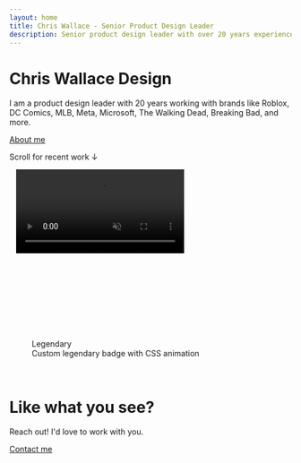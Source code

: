 ```yaml
---
layout: home
title: Chris Wallace - Senior Product Design Leader
description: Senior product design leader with over 20 years experience building teams, mentoring designers, and creating high-craft digital experiences. Seeking a leadership role where I can grow design organizations and connect great people.
---
```


<div class="content-container-wo mb-12">
  <div class="fade-in-element mt-[240px] lg:mt-[15svh] mb-[1vh] max-w-[calc(100vw-40px)] mx-auto">
    <h1 class="!mb-4">Chris Wallace Design</h1>
    <p>I am a product design leader with 20 years working with brands like Roblox, DC Comics, MLB, Meta, Microsoft, The Walking Dead, Breaking Bad, and more.</p>
    <p><a href="/bio/">About me</a></p>
    <p class="mt-20 !mb-4">Scroll for recent work &darr;</p>
  </div>
  <picture class="fade-in-element">
    <source media="(max-width: 480px)" 
            srcset="https://ik.imagekit.io/UltraDAO/chriswallace.net/plymouth-street-mobile-mobile.png?tr=w-800,q-60,f-auto">
    <source media="(min-width: 481px)" 
            srcset="https://ik.imagekit.io/UltraDAO/chriswallace.net/plymouth-street-mobile-desktop.png?tr=w-800,q-60,f-auto 800w,
                    https://ik.imagekit.io/UltraDAO/chriswallace.net/plymouth-street-mobile-desktop.png?tr=w-1200,q-60,f-auto 1200w,
                    https://ik.imagekit.io/UltraDAO/chriswallace.net/plymouth-street-mobile-desktop.png?tr=w-1600,q-60,f-auto 1600w,
                    https://ik.imagekit.io/UltraDAO/chriswallace.net/plymouth-street-mobile-desktop.png?tr=w-2500,q-60,f-auto 2500w">
    <img src="https://ik.imagekit.io/UltraDAO/chriswallace.net/plymouth-street-mobile-desktop.png?tr=w-2500,q-60,f-auto"
         class="fade-in-element w-full block mb-1.5" 
         alt="" 
         loading="lazy">
  </picture>
  <picture class="fade-in-element">
    <source media="(max-width: 480px)" 
            srcset="https://ik.imagekit.io/UltraDAO/chriswallace.net/compendium-mobile.png?tr=w-800,q-60,f-auto">
    <source media="(min-width: 481px)" 
            srcset="https://ik.imagekit.io/UltraDAO/chriswallace.net/compendium-desktop.png?tr=w-800,q-60,f-auto 800w,
                    https://ik.imagekit.io/UltraDAO/chriswallace.net/compendium-desktop.png?tr=w-1200,q-60,f-auto 1200w,
                    https://ik.imagekit.io/UltraDAO/chriswallace.net/compendium-desktop.png?tr=w-1600,q-60,f-auto 1600w,
                    https://ik.imagekit.io/UltraDAO/chriswallace.net/compendium-desktop.png?tr=w-2500,q-60,f-auto 2500w">
    <img src="https://ik.imagekit.io/UltraDAO/chriswallace.net/compendium-desktop.png?tr=w-2500,q-60,f-auto"
         class="fade-in-element w-full block mb-1.5" 
         alt="" 
         loading="lazy">
  </picture>
  <picture class="fade-in-element">
    <source media="(max-width: 480px)" 
            srcset="https://ik.imagekit.io/UltraDAO/chriswallace.net/compendium-2-mobile.png?tr=w-800,q-60,f-auto">
    <source media="(min-width: 481px)" 
            srcset="https://ik.imagekit.io/UltraDAO/chriswallace.net/compendium-2-desktop.png?tr=w-800,q-60,f-auto 800w,
                    https://ik.imagekit.io/UltraDAO/chriswallace.net/compendium-2-desktop.png?tr=w-1200,q-60,f-auto 1200w,
                    https://ik.imagekit.io/UltraDAO/chriswallace.net/compendium-2-desktop.png?tr=w-1600,q-60,f-auto 1600w,
                    https://ik.imagekit.io/UltraDAO/chriswallace.net/compendium-2-desktop.png?tr=w-2500,q-60,f-auto 2500w">
    <img src="https://ik.imagekit.io/UltraDAO/chriswallace.net/compendium-2-desktop.png?tr=w-2500,q-60,f-auto"
         class="fade-in-element w-full block mb-1.5" 
         alt="" 
         loading="lazy">
  </picture>
  <video src="https://ik.imagekit.io/UltraDAO/chriswallace.net/demo-workflows.mov/ik-video.mp4" autoplay loop nocontrols muted></video>
  <picture class="fade-in-element">
    <source media="(max-width: 480px)" 
            srcset="https://ik.imagekit.io/UltraDAO/chriswallace.net/overdrive-reader-mobile.png?tr=w-800,q-60,f-auto">
    <source media="(min-width: 481px)" 
            srcset="https://ik.imagekit.io/UltraDAO/chriswallace.net/overdrive-reader-desktop.png?tr=w-800,q-60,f-auto 800w,
                    https://ik.imagekit.io/UltraDAO/chriswallace.net/overdrive-reader-desktop.png?tr=w-1200,q-60,f-auto 1200w,
                    https://ik.imagekit.io/UltraDAO/chriswallace.net/overdrive-reader-desktop.png?tr=w-1600,q-60,f-auto 1600w,
                    https://ik.imagekit.io/UltraDAO/chriswallace.net/overdrive-reader-desktop.png?tr=w-2500,q-60,f-auto 2500w">
    <img src="https://ik.imagekit.io/UltraDAO/chriswallace.net/overdrive-reader-desktop.png?tr=w-2500,q-60,f-auto"
         class="fade-in-element w-full block mb-1.5" 
         alt="" 
         loading="lazy">
  </picture>
  <img src="https://ik.imagekit.io/UltraDAO/chriswallace.net/2.slide.png?tr=w-2500,q-60,f-auto" srcset="https://ik.imagekit.io/UltraDAO/chriswallace.net/2.slide.png?tr=w-400,q-60,f-auto 400w, https://ik.imagekit.io/UltraDAO/chriswallace.net/2.slide.png?tr=w-800,q-60,f-auto 800w, https://ik.imagekit.io/UltraDAO/chriswallace.net/2.slide.png?tr=w-1200,q-60,f-auto 1200w, https://ik.imagekit.io/UltraDAO/chriswallace.net/2.slide.png?tr=w-1600,q-60,f-auto 1600w, https://ik.imagekit.io/UltraDAO/chriswallace.net/2.slide.png?tr=w-2500,q-60,f-auto 2500w" sizes="100vw" class="bg-black/30 fade-in-element w-full block mb-1.5" alt="" loading="lazy">
  <img src="https://ik.imagekit.io/UltraDAO/chriswallace.net/3.slide.png?tr=w-2500,q-60,f-auto" srcset="https://ik.imagekit.io/UltraDAO/chriswallace.net/3.slide.png?tr=w-400,q-60,f-auto 400w, https://ik.imagekit.io/UltraDAO/chriswallace.net/3.slide.png?tr=w-800,q-60,f-auto 800w, https://ik.imagekit.io/UltraDAO/chriswallace.net/3.slide.png?tr=w-1200,q-60,f-auto 1200w, https://ik.imagekit.io/UltraDAO/chriswallace.net/3.slide.png?tr=w-1600,q-60,f-auto 1600w, https://ik.imagekit.io/UltraDAO/chriswallace.net/3.slide.png?tr=w-2500,q-60,f-auto 2500w" sizes="100vw" class="bg-black/30 fade-in-element w-full block mb-1.5" alt="" loading="lazy">
  <img src="https://ik.imagekit.io/UltraDAO/chriswallace.net/4.slide.png?tr=w-2500,q-60,f-auto" srcset="https://ik.imagekit.io/UltraDAO/chriswallace.net/4.slide.png?tr=w-400,q-60,f-auto 400w, https://ik.imagekit.io/UltraDAO/chriswallace.net/4.slide.png?tr=w-800,q-60,f-auto 800w, https://ik.imagekit.io/UltraDAO/chriswallace.net/4.slide.png?tr=w-1200,q-60,f-auto 1200w, https://ik.imagekit.io/UltraDAO/chriswallace.net/4.slide.png?tr=w-1600,q-60,f-auto 1600w, https://ik.imagekit.io/UltraDAO/chriswallace.net/4.slide.png?tr=w-2500,q-60,f-auto 2500w" sizes="100vw" class="bg-black/30 fade-in-element w-full block mb-1.5" alt="" loading="lazy">
  <img src="https://ik.imagekit.io/UltraDAO/chriswallace.net/5.slide.png?tr=w-2500,q-60,f-auto" srcset="https://ik.imagekit.io/UltraDAO/chriswallace.net/5.slide.png?tr=w-400,q-60,f-auto 400w, https://ik.imagekit.io/UltraDAO/chriswallace.net/5.slide.png?tr=w-800,q-60,f-auto 800w, https://ik.imagekit.io/UltraDAO/chriswallace.net/5.slide.png?tr=w-1200,q-60,f-auto 1200w, https://ik.imagekit.io/UltraDAO/chriswallace.net/5.slide.png?tr=w-1600,q-60,f-auto 1600w, https://ik.imagekit.io/UltraDAO/chriswallace.net/5.slide.png?tr=w-2500,q-60,f-auto 2500w" sizes="100vw" class="bg-black/30 fade-in-element w-full block mb-1.5" alt="" loading="lazy">
  <img src="https://ik.imagekit.io/UltraDAO/chriswallace.net/6.slide.png?tr=w-2500,q-60,f-auto" srcset="https://ik.imagekit.io/UltraDAO/chriswallace.net/6.slide.png?tr=w-400,q-60,f-auto 400w, https://ik.imagekit.io/UltraDAO/chriswallace.net/6.slide.png?tr=w-800,q-60,f-auto 800w, https://ik.imagekit.io/UltraDAO/chriswallace.net/6.slide.png?tr=w-1200,q-60,f-auto 1200w, https://ik.imagekit.io/UltraDAO/chriswallace.net/6.slide.png?tr=w-1600,q-60,f-auto 1600w, https://ik.imagekit.io/UltraDAO/chriswallace.net/6.slide.png?tr=w-2500,q-60,f-auto 2500w" sizes="100vw" class="bg-black/30 fade-in-element w-full block mb-1.5" alt="" loading="lazy">
  <img src="https://ik.imagekit.io/UltraDAO/chriswallace.net/7.slide.png?tr=w-2500,q-60,f-auto" srcset="https://ik.imagekit.io/UltraDAO/chriswallace.net/7.slide.png?tr=w-400,q-60,f-auto 400w, https://ik.imagekit.io/UltraDAO/chriswallace.net/7.slide.png?tr=w-800,q-60,f-auto 800w, https://ik.imagekit.io/UltraDAO/chriswallace.net/7.slide.png?tr=w-1200,q-60,f-auto 1200w, https://ik.imagekit.io/UltraDAO/chriswallace.net/7.slide.png?tr=w-1600,q-60,f-auto 1600w, https://ik.imagekit.io/UltraDAO/chriswallace.net/7.slide.png?tr=w-2500,q-60,f-auto 2500w" sizes="100vw" class="bg-black/30 fade-in-element w-full block mb-1.5" alt="" loading="lazy">
  <img src="https://ik.imagekit.io/UltraDAO/chriswallace.net/8.slide.png?tr=w-2500,q-60,f-auto" srcset="https://ik.imagekit.io/UltraDAO/chriswallace.net/8.slide.png?tr=w-400,q-60,f-auto 400w, https://ik.imagekit.io/UltraDAO/chriswallace.net/8.slide.png?tr=w-800,q-60,f-auto 800w, https://ik.imagekit.io/UltraDAO/chriswallace.net/8.slide.png?tr=w-1200,q-60,f-auto 1200w, https://ik.imagekit.io/UltraDAO/chriswallace.net/8.slide.png?tr=w-1600,q-60,f-auto 1600w, https://ik.imagekit.io/UltraDAO/chriswallace.net/8.slide.png?tr=w-2500,q-60,f-auto 2500w" sizes="100vw" class="bg-black/30 fade-in-element w-full block mb-1.5" alt="" loading="lazy">

  <div class="aspect-[16/9] md:mb-0.5 fade-in-element flex flex-col justify-center items-center bg-black/30 rounded-sm">
    <figure class="flex flex-col justify-center items-center gap-4">
      <div
      role="button"
      class="lgnd"
      aria-disabled="false">
        <span class="lgnd__p"></span>
        <span class="lgnd__p"></span>
        <span class="lgnd__p"></span>
        <span class="lgnd__p"></span>
        <span class="lgnd__p"></span>
        <span class="lgnd__p"></span>
        <span class="lgnd__p"></span>
        <span class="lgnd__p"></span>
        <span class="lgnd__p"></span>
        <span class="lgnd__p"></span>
        <span class="lgnd__p"></span>
        <span class="lgnd__p"></span>
        <span class="lgnd__p"></span>
        <span class="lgnd__p"></span>
        <span class="lgnd__p"></span>
        <span class="lgnd__p"></span>
        <span class="lgnd__p"></span>
        <span class="lgnd__p"></span>
        <span class="lgnd__p"></span>
        <span class="lgnd__p"></span>
        <span class="lgnd__p"></span>
        <span class="lgnd__p"></span>
        <span class="lgnd__p"></span>
        <span class="lgnd__p"></span>
        <span class="lgnd__p"></span>
        <span class="lgnd__p"></span>
        <span class="lgnd__p"></span>
        <span class="lgnd__p"></span>
        <span class="lgnd__p"></span>
        <span class="lgnd__p"></span>
        <span class="lgnd__p"></span>
        <span class="lgnd__p"></span>
        <span class="lgnd__p"></span>
        <span class="lgnd__p"></span>
        <span class="lgnd__p"></span>
        <span class="lgnd__p"></span>
        <span class="lgnd__p"></span>
        <span class="lgnd__p"></span>
        <span class="lgnd__p"></span>
        <span class="lgnd__text text-xs leading-none">Legendary</span>
        <svg class="effects" xmlns="http://www.w3.org/2000/svg"><defs><filter id="fire" color-interpolation-filters="sRGB"><feGaussianBlur in="SourceGraphic" stdDeviation="2" result="blur" /><feColorMatrix
                in="blur"
                mode="matrix"
                values="1 0 0 0 0  0 1 0 0 0  0 0 1 0 0  0 0 0 18 -7"
                result="fire"
              /><feBlend in="SourceGraphic" in2="fire" /></filter></defs></svg>
      </div>
      <figcaption class="mb-0 text-gray-400 dark:text-gray-400">Custom legendary badge with CSS animation</figcaption>
    </figure>
  </div>
  <picture>
    <source media="(max-width: 480px)" 
            srcset="https://ik.imagekit.io/UltraDAO/chriswallace.net/physical-digital.png?tr=w-800,q-60,f-auto">
    <source media="(min-width: 481px)" 
            srcset="https://ik.imagekit.io/UltraDAO/chriswallace.net/candy-physical-digital-banner.png?tr=w-800,q-60,f-auto 800w,
                    https://ik.imagekit.io/UltraDAO/chriswallace.net/candy-physical-digital-banner.png?tr=w-1200,q-60,f-auto 1200w,
                    https://ik.imagekit.io/UltraDAO/chriswallace.net/candy-physical-digital-banner.png?tr=w-1600,q-60,f-auto 1600w,
                    https://ik.imagekit.io/UltraDAO/chriswallace.net/candy-physical-digital-banner.png?tr=w-2500,q-60,f-auto 2500w">
    <img src="https://ik.imagekit.io/UltraDAO/chriswallace.net/candy-physical-digital-banner.png?tr=w-2500,q-60,f-auto"
         class="fade-in-element w-full block mb-1.5" 
         alt="" 
         loading="lazy">
  </picture>
    <picture>
    <source media="(max-width: 480px)" 
            srcset="https://ik.imagekit.io/UltraDAO/chriswallace.net/palm-quest-home-mobile.png?tr=w-800,q-60,f-auto">
    <source media="(min-width: 481px)" 
            srcset="https://ik.imagekit.io/UltraDAO/chriswallace.net/palm-quest-home-desktop.png?tr=w-800,q-60,f-auto 800w,
                    https://ik.imagekit.io/UltraDAO/chriswallace.net/palm-quest-home-desktop.png?tr=w-1200,q-60,f-auto 1200w,
                    https://ik.imagekit.io/UltraDAO/chriswallace.net/palm-quest-home-desktop.png?tr=w-1600,q-60,f-auto 1600w,
                    https://ik.imagekit.io/UltraDAO/chriswallace.net/palm-quest-home-desktop.png?tr=w-2500,q-60,f-auto 2500w">
    <img src="https://ik.imagekit.io/UltraDAO/chriswallace.net/palm-quest-home-desktop.png?tr=w-2500,q-60,f-auto"
         class="fade-in-element mb-1.5" 
         alt="" 
         loading="lazy">
  </picture>
<img src="https://ik.imagekit.io/UltraDAO/chriswallace.net/palm-quest-2.png?tr=w-2500,q-60,f-auto" srcset="https://ik.imagekit.io/UltraDAO/chriswallace.net/palm-quest-2.png?tr=w-400,q-60,f-auto 400w, https://ik.imagekit.io/UltraDAO/chriswallace.net/palm-quest-2.png?tr=w-800,q-60,f-auto 800w, https://ik.imagekit.io/UltraDAO/chriswallace.net/palm-quest-2.png?tr=w-1200,q-60,f-auto 1200w, https://ik.imagekit.io/UltraDAO/chriswallace.net/palm-quest-2.png?tr=w-1600,q-60,f-auto 1600w, https://ik.imagekit.io/UltraDAO/chriswallace.net/palm-quest-2.png?tr=w-2500,q-60,f-auto 2500w" sizes="100vw" class="fade-in-element w-full block mb-1.5" alt="" loading="lazy">
<img src="https://ik.imagekit.io/UltraDAO/chriswallace.net/palm-quest-1.png?tr=w-2500,q-60,f-auto" srcset="https://ik.imagekit.io/UltraDAO/chriswallace.net/palm-quest-1.png?tr=w-400,q-60,f-auto 400w, https://ik.imagekit.io/UltraDAO/chriswallace.net/palm-quest-1.png?tr=w-800,q-60,f-auto 800w, https://ik.imagekit.io/UltraDAO/chriswallace.net/palm-quest-1.png?tr=w-1200,q-60,f-auto 1200w, https://ik.imagekit.io/UltraDAO/chriswallace.net/palm-quest-1.png?tr=w-1600,q-60,f-auto 1600w, https://ik.imagekit.io/UltraDAO/chriswallace.net/palm-quest-1.png?tr=w-2500,q-60,f-auto 2500w" sizes="100vw" class="fade-in-element w-full block mb-1.5" alt="" loading="lazy">
<img src="https://ik.imagekit.io/UltraDAO/chriswallace.net/palm-quest-3.png?tr=w-2500,q-60,f-auto" srcset="https://ik.imagekit.io/UltraDAO/chriswallace.net/palm-quest-3.png?tr=w-400,q-60,f-auto 400w, https://ik.imagekit.io/UltraDAO/chriswallace.net/palm-quest-3.png?tr=w-800,q-60,f-auto 800w, https://ik.imagekit.io/UltraDAO/chriswallace.net/palm-quest-3.png?tr=w-1200,q-60,f-auto 1200w, https://ik.imagekit.io/UltraDAO/chriswallace.net/palm-quest-3.png?tr=w-1600,q-60,f-auto 1600w, https://ik.imagekit.io/UltraDAO/chriswallace.net/palm-quest-3.png?tr=w-2500,q-60,f-auto 2500w" sizes="100vw" class="fade-in-element w-full block mb-1.5" alt="" loading="lazy">
  <picture>
    <source media="(max-width: 480px)" 
            srcset="https://ik.imagekit.io/UltraDAO/chriswallace.net/redacted-mlb-game-thumbnail.png?tr=w-800,q-60,f-auto">
    <source media="(min-width: 481px)" 
            srcset="https://ik.imagekit.io/UltraDAO/chriswallace.net/redacted-mlb-game-banner.png?tr=w-800,q-60,f-auto 800w,
                    https://ik.imagekit.io/UltraDAO/chriswallace.net/redacted-mlb-game-banner.png?tr=w-1200,q-60,f-auto 1200w,
                    https://ik.imagekit.io/UltraDAO/chriswallace.net/redacted-mlb-game-banner.png?tr=w-1600,q-60,f-auto 1600w,
                    https://ik.imagekit.io/UltraDAO/chriswallace.net/redacted-mlb-game-banner.png?tr=w-2500,q-60,f-auto 2500w">
    <img src="https://ik.imagekit.io/UltraDAO/chriswallace.net/redacted-mlb-game-banner.png?tr=w-2500,q-60,f-auto"
         class="fade-in-element mb-1.5" 
         alt="" 
         loading="lazy">
  </picture>
  <picture>
    <source media="(max-width: 480px)" 
            srcset="https://ik.imagekit.io/UltraDAO/chriswallace.net/candy-league-thumbnail.png?tr=w-800,q-60,f-auto">
    <source media="(min-width: 481px)" 
            srcset="https://ik.imagekit.io/UltraDAO/chriswallace.net/candy-league-banner.png?tr=w-800,q-60,f-auto 800w,
                    https://ik.imagekit.io/UltraDAO/chriswallace.net/candy-league-banner.png?tr=w-1200,q-60,f-auto 1200w,
                    https://ik.imagekit.io/UltraDAO/chriswallace.net/candy-league-banner.png?tr=w-1600,q-60,f-auto 1600w,
                    https://ik.imagekit.io/UltraDAO/chriswallace.net/candy-league-banner.png?tr=w-2500,q-60,f-auto 2500w">
    <img src="https://ik.imagekit.io/UltraDAO/chriswallace.net/candy-league-banner.png?tr=w-2500,q-60,f-auto"
         class="fade-in-element w-full block mb-1.5" 
         alt="" 
         loading="lazy">
  </picture>
  <img src="https://ik.imagekit.io/UltraDAO/chriswallace.net/14.slide.png?tr=w-2500,q-60,f-auto" srcset="https://ik.imagekit.io/UltraDAO/chriswallace.net/14.slide.png?tr=w-400,q-60,f-auto 400w, https://ik.imagekit.io/UltraDAO/chriswallace.net/14.slide.png?tr=w-800,q-60,f-auto 800w, https://ik.imagekit.io/UltraDAO/chriswallace.net/14.slide.png?tr=w-1200,q-60,f-auto 1200w, https://ik.imagekit.io/UltraDAO/chriswallace.net/14.slide.png?tr=w-1600,q-60,f-auto 1600w, https://ik.imagekit.io/UltraDAO/chriswallace.net/14.slide.png?tr=w-2500,q-60,f-auto 2500w" sizes="100vw" class="fade-in-element w-full block mb-0" alt="" loading="lazy">
  <picture>
    <source media="(max-width: 480px)" srcset="https://ik.imagekit.io/UltraDAO/chriswallace.net/12d-artworks-dark-mobile.png?tr=q-60&w-480,f-auto">
    <source media="(min-width: 481px)" srcset="https://ik.imagekit.io/UltraDAO/chriswallace.net/12d-artworks-dark-desktop.png?tr=q-60&w-800,f-auto 800w,
                    https://ik.imagekit.io/UltraDAO/chriswallace.net/12d-artworks-dark-desktop.png?tr=q-60&w-1280,f-auto 1280w,
                    https://ik.imagekit.io/UltraDAO/chriswallace.net/12d-artworks-dark-desktop.png?tr=q-60&w-2560,f-auto 2560w">
    <img src="https://ik.imagekit.io/UltraDAO/chriswallace.net/12d-artworks-dark-desktop.png?tr=q-60&w-1280,f-auto" class="w-full block mb-1.5 visible" alt="" loading="lazy">
  </picture>
  <picture>
    <source media="(max-width: 480px)" srcset="https://ik.imagekit.io/UltraDAO/chriswallace.net/12d-artworks-2-mobile.png?tr=q-60&w-480,f-auto">
    <source media="(min-width: 481px)" srcset="https://ik.imagekit.io/UltraDAO/chriswallace.net/12d-artworks-2-desktop.png?tr=q-60&w-800,f-auto 800w,
                    https://ik.imagekit.io/UltraDAO/chriswallace.net/12d-artworks-2-desktop.png?tr=q-60&w-1280,f-auto 1280w,
                    https://ik.imagekit.io/UltraDAO/chriswallace.net/12d-artworks-2-desktop.png?tr=q-60&w-2560,f-auto 2560w">
    <img src="https://ik.imagekit.io/UltraDAO/chriswallace.net/12d-artworks-2-desktop.png?tr=q-60&w-1280,f-auto" class="w-full block mb-1.5 visible" alt="" loading="lazy">
  </picture>
  <picture>
    <source media="(max-width: 480px)" srcset="https://ik.imagekit.io/UltraDAO/chriswallace.net/12d-artists-dark-mobile.png?tr=q-60&w-480,f-auto">
    <source media="(min-width: 481px)" srcset="https://ik.imagekit.io/UltraDAO/chriswallace.net/12d-artists-dark-desktop.png?tr=q-60&w-800,f-auto 800w,
                    https://ik.imagekit.io/UltraDAO/chriswallace.net/12d-artists-dark-desktop.png?tr=q-60&w-1280,f-auto 1280w,
                    https://ik.imagekit.io/UltraDAO/chriswallace.net/12d-artists-dark-desktop.png?tr=q-60&w-2560,f-auto 2560w">
    <img src="https://ik.imagekit.io/UltraDAO/chriswallace.net/12d-artists-dark-desktop.png?tr=q-60&w-1280,f-auto" class="w-full block mb-1.5 visible" alt="" loading="lazy">
  </picture>
  <picture>
    <source media="(max-width: 480px)" srcset="https://ik.imagekit.io/UltraDAO/chriswallace.net/12d-artists-light-mobile.png?tr=q-60&w-480,f-auto">
    <source media="(min-width: 481px)" srcset="https://ik.imagekit.io/UltraDAO/chriswallace.net/12d-artists-light-desktop.png?tr=q-60&w-800,f-auto 800w,
                    https://ik.imagekit.io/UltraDAO/chriswallace.net/12d-artists-light-desktop.png?tr=q-60&w-1280,f-auto 1280w,
                    https://ik.imagekit.io/UltraDAO/chriswallace.net/12d-artists-light-desktop.png?tr=q-60&w-2560,f-auto 2560w">
    <img src="https://ik.imagekit.io/UltraDAO/chriswallace.net/12d-artists-light-desktop.png?tr=q-60&w-1280,f-auto" class="w-full block mb-1.5 visible" alt="" loading="lazy">
  </picture>
  <picture>
    <source media="(max-width: 480px)" srcset="https://ik.imagekit.io/UltraDAO/chriswallace.net/12d-interview-mobile.png?tr=q-60&w-480,f-auto">
    <source media="(min-width: 481px)" srcset="https://ik.imagekit.io/UltraDAO/chriswallace.net/12d-interview-desktop.png?tr=q-60&w-800,f-auto 800w,
                    https://ik.imagekit.io/UltraDAO/chriswallace.net/12d-interview-desktop.png?tr=q-60&w-1280,f-auto 1280w,
                    https://ik.imagekit.io/UltraDAO/chriswallace.net/12d-interview-desktop.png?tr=q-60&w-2560,f-auto 2560w">
    <img src="https://ik.imagekit.io/UltraDAO/chriswallace.net/12d-interview-desktop.png?tr=q-60&w-1280,f-auto" class="w-full block mb-1.5 visible" alt="" loading="lazy">
  </picture>
  <picture>
    <source media="(max-width: 480px)" srcset="https://ik.imagekit.io/UltraDAO/chriswallace.net/ultradao-creator-mobile.png?tr=q-60&w-480,f-auto">
    <source media="(min-width: 481px)" srcset="https://ik.imagekit.io/UltraDAO/chriswallace.net/ultradao-creator-desktop.png?tr=q-60&w-800,f-auto 800w,
                    https://ik.imagekit.io/UltraDAO/chriswallace.net/ultradao-creator-desktop.png?tr=q-60&w-1280,f-auto 1280w,
                    https://ik.imagekit.io/UltraDAO/chriswallace.net/ultradao-creator-desktop.png?tr=q-60&w-2560,f-auto 2560w">
    <img src="https://ik.imagekit.io/UltraDAO/chriswallace.net/ultradao-creator-desktop.png?tr=q-60&w-1280,f-auto" class="w-full block mb-1.5 visible" alt="" loading="lazy">
  </picture>
  <picture>
    <source media="(max-width: 480px)" srcset="https://ik.imagekit.io/UltraDAO/chriswallace.net/ultradao-ultrapass-mobile.png?tr=q-60&w-480,f-auto">
    <source media="(min-width: 481px)" srcset="https://ik.imagekit.io/UltraDAO/chriswallace.net/ultradao-ultrapass-desktop.png?tr=q-60&w-800,f-auto 800w,
                    https://ik.imagekit.io/UltraDAO/chriswallace.net/ultradao-ultrapass-desktop.png?tr=q-60&w-1280,f-auto 1280w,
                    https://ik.imagekit.io/UltraDAO/chriswallace.net/ultradao-ultrapass-desktop.png?tr=q-60&w-2560,f-auto 2560w">
    <img src="https://ik.imagekit.io/UltraDAO/chriswallace.net/ultradao-ultrapass-desktop.png?tr=q-60&w-1280,f-auto" class="w-full block mb-1.5 visible" alt="" loading="lazy">
  </picture>
  <div class="aspect-square md:aspect-video flex flex-col justify-center items-center gap-4">
    <h1 class="!mb-0">Like what you see?</h1>
    <p class="!mb-4">Reach out! I'd love to work with you.</p>
    <a href="/contact">Contact me</a>
  </div>
</div>
